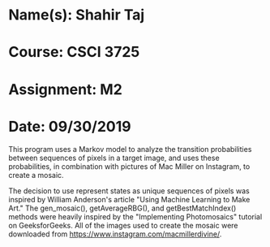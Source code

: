 # Name(s): Shahir Taj
# Course: CSCI 3725
# Assignment: M2
# Date: 09/30/2019

This program uses a Markov model to analyze the transition probabilities
between sequences of pixels in a target image, and uses these
probabilities, in combination with pictures of Mac Miller on Instagram,
to create a mosaic.

The decision to use represent states as unique sequences of pixels was
inspired by William Anderson's article "Using Machine Learning to Make
Art." The gen_mosaic(), getAverageRBG(), and getBestMatchIndex() methods
were heavily inspired by the "Implementing Photomosaics" tutorial on
GeeksforGeeks. All of the images used to create the mosaic were
downloaded from https://www.instagram.com/macmillerdivine/.
